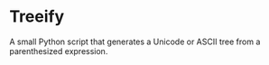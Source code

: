 # Treeify

A small Python script that generates a Unicode or ASCII tree from a parenthesized expression.
